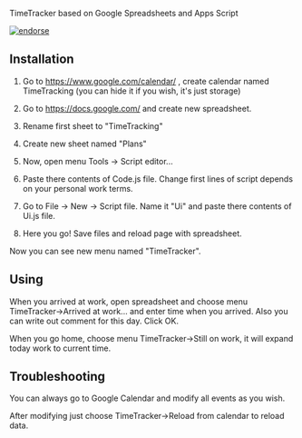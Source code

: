 TimeTracker based on Google Spreadsheets and Apps Script

[![endorse](http://api.coderwall.com/antigluk/endorsecount.png)](http://coderwall.com/antigluk)

Installation
-----------------------------

  1. Go to https://www.google.com/calendar/ , create calendar named TimeTracking (you can hide it if you wish, it's just storage)

  2. Go to https://docs.google.com/ and create new spreadsheet.

  3. Rename first sheet to "TimeTracking"

  4. Create new sheet named "Plans"

  5. Now, open menu Tools -> Script editor...
  
  6. Paste there contents of Code.js file. Change first lines of script depends on your personal work terms.

  7. Go to File -> New -> Script file. Name it "Ui" and paste there contents of Ui.js file.

  8. Here you go! Save files and reload page with spreadsheet.

Now you can see new menu named "TimeTracker".

Using
-----------------------------
When you arrived at work, open spreadsheet and choose menu TimeTracker->Arrived at work... and enter time when you arrived.
Also you can write out comment for this day. Click OK.

When you go home, choose menu TimeTracker->Still on work, it will expand today work to current time.

Troubleshooting
-----------------------------
You can always go to Google Calendar and modify all events as you wish.

After modifying just choose TimeTracker->Reload from calendar to reload data.
